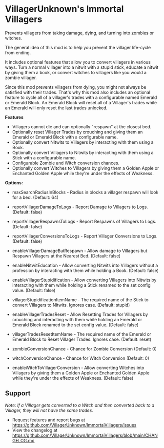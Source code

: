 # VillagerUnknown's Immortal Villagers

Prevents villagers from taking damage, dying, and turning into zombies or witches.

The general idea of this mod is to help you prevent the villager life-cycle from ending. 

It includes optional features that allow you to convert villagers in various ways. 
Turn a normal villager into a nitwit with a stupid stick, educate a nitwit by giving them a book, or convert witches to villagers like you would a zombie villager.

Since this mod prevents villagers from dying, you might not always be satisfied with their trades. 
That's why this mod also includes an optional feature to cycle all of a villager's trades with a configurable named Emerald or Emerald Block. 
An Emerald Block will reset all of a Villager's trades while an Emerald will only reset the last trades unlocked.

**Features**

* Villagers cannot die and can optionally "respawn" at the closest bed.
* Optionally reset Villager Trades by crouching and giving them an Emerald or Emerald Block with a configurable name.
* Optionally convert Nitwits to Villagers by interacting with them using a Book.
* Optionally convert Villagers to Nitwits by interacting with them using a Stick with a configurable name.
* Configurable Zombie and Witch conversion chances.
* Optionally convert Witches to Villagers by giving them a Golden Apple or Enchanted Golden Apple while they're under the effects of Weakness.

**Options:**

* maxSearchRadiusInBlocks - Radius in blocks a villager respawn will look for a bed. (Default: 64)

* reportVillagerDamageToLogs - Report Damage to Villagers to Logs. (Default: false)
* reportVillagerRespawnsToLogs - Report Respawns of Villagers to Logs. (Default: false)
* reportVillagerConversionsToLogs - Report Villager Conversions to Logs. (Default: false)

* enableVillagerDamageButRespawn - Allow damage to Villagers but Respawn Villagers at the Nearest Bed. (Default: false)
* enableNitwitEducation - Allow converting Nitwits into Villagers without a profession by interacting with them while holding a Book. (Default: false)
* enableVillagerStupidification - Allow converting Villagers into Nitwits by interacting with them while holding a Stick renamed to the set config value. (Default: false)
* villagerStupidificationItemName - The required name of the Stick to convert Villagers to Nitwits. Ignores case. (Default: stupid) 
* enableVillagerTradesReset - Allow Resetting Trades for Villagers by crouching and interacting with them while holding an Emerald or Emerald Block renamed to the set config value. (Default: false)
* villagerTradesResetItemName - The required name of the Emerald or Emerald Block to Reset Villager Trades. Ignores case. (Default: reset)

* zombieConversionChance - Chance for Zombie Conversion (Default: 0)
* witchConversionChance - Chance for Witch Conversion (Default: 0)
* enableWitchToVillagerConversion - Allow converting Witches into Villagers by giving them a Golden Apple or Enchanted Golden Apple while they're under the effects of Weakness. (Default: false)

## Support

_Note: If a Villager gets converted to a Witch and then converted back to a Villager, they will not have the same trades._

- Request features and report bugs at https://github.com/VillagerUnknown/ImmortalVillagers/issues
- View the changelog at https://github.com/VillagerUnknown/ImmortalVillagers/blob/main/CHANGELOG.md